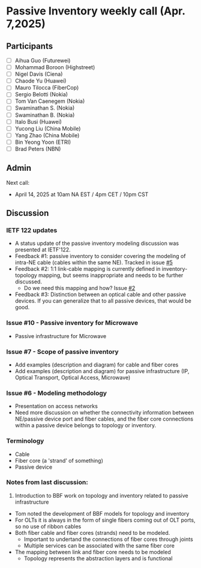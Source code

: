 # Passive Inventory weekly call (Apr. 7,2025)

## Participants

- [ ] Aihua Guo (Futurewei)
- [ ] Mohammad Boroon (Highstreet)
- [ ] Nigel Davis (Ciena)
- [ ] Chaode Yu (Huawei)
- [ ] Mauro Tilocca (FiberCop)
- [ ] Sergio Belotti (Nokia)
- [ ] Tom Van Caenegem (Nokia)
- [ ] Swaminathan S. (Nokia)
- [ ] Swaminathan B. (Nokia)
- [ ] Italo Busi (Huawei)
- [ ] Yucong Liu (China Mobile)
- [ ] Yang Zhao (China Mobile)
- [ ] Bin Yeong Yoon (ETRI)
- [ ] Brad Peters (NBN)

## Admin

Next call:
- April 14, 2025 at 10am NA EST / 4pm CET / 10pm CST

## Discussion

### IETF 122 updates
- A status update of the passive inventory modeling discussion was presented at IETF'122.
- Feedback #1: passive inventory to consider covering the modeling of intra-NE cable (cables within the same NE). Tracked in issue [#5](https://github.com/aguoietf/draft-ygb-ivy-passive-network-inventory/issues/5)
- Feedback #2: 1:1 link-cable mapping is currently defined in inventory-topology mapping, but seems inappropriate and needs to be further discussed.
  - Do we need this mapping and how? Issue [#2](https://github.com/aguoietf/draft-ygb-ivy-passive-network-inventory/issues/2)
- Feedback #3: Distinction between an optical cable and other passive devices. If you can generalize that to all passive devices, that would be good.

### Issue #10 - Passive inventory for Microwave
- Passive infrastructure for Microwave

### Issue #7 - Scope of passive inventory
- Add examples (description and diagram) for cable and fiber cores
- Add examples (description and diagram) for passive infrastructure (IP, Optical Transport, Optical Access, Microwave)

### Issue #6 - Modeling methodology
- Presentation on access networks
- Need more discussion on whether the connectivity information between NE/passive device port and fiber cables, and the fiber core connections within a passive device belongs to topology or inventory.
  
### Terminology
- Cable
- Fiber core (a 'strand' of something)
- Passive device

### Notes from last discussion:
1. Introduction to BBF work on topology and inventory related to passive infrastructure
 - Tom noted the development of BBF models for topology and inventory
 - For OLTs it is always in the form of single fibers coming out of OLT ports, so no use of ribbon cables
 - Both fiber cable and fiber cores (strands) need to be modeled.
   - Important to undertand the connections of fiber cores through joints
   - Multiple services can be associated with the same fiber core
 - The mapping between link and fiber core needs to be modeled
   - Topology represents the abstraction layers and is functional
